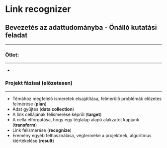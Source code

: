# Link recognizer

## Bevezetés az adattudományba - Önálló kutatási feladat
---

### Ötlet:
---
-


### Projekt fázisai (előzetesen) 
---

- Témához megfelelő ismeretek elsajátítása, felmerülő problémák előzetes felmérése (**plan**) 
- Adat gyűjtés (**data collection**)
- A link cellájának felismerése képről (**target**)
- A cella elforgatása, hogy egy téglalap alapú alakzatot kapjunk (**transform**)
- Link felismerése (**recognize**)
- Eremény egyéb felhasználása, végterméke a projektnek, algoritmus kiértékelése (**result**)
